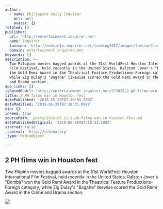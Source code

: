 ```yaml
---
author:
  - name: Philippine Daily Inquirer
    url: null
    avatar: {}
related: []
publisher:
  url: 'http://entertainment.inquirer.net'
  name: Inquirer
  favicon: 'http://newsinfo.inquirer.net/landing2017/images/favicon2.ico'
  domain: entertainment.inquirer.net
keywords: []
description: >-
  Two Filipino movies bagged awards at the 51st WorldFest-Houston International
  Film Festival, held recently in the United States. Ralston Jover's "Bomba" won
  the Gold Remi Award in the Theatrical Feature Productions-Foreign category,
  while Zig Dulay's "Bagahe" likewise scored the Gold Remi Award in the Crime
  and Drama section.
app_links: []
isBasedOnUrl: 'http://entertainment.inquirer.net/273028/2-ph-films-win-houston-fest'
title: 2 PH films win in Houston fest
datePublished: '2018-05-20T07:10:31.280Z'
dateModified: '2018-05-20T07:10:31.092Z'
via: {}
inFeed: true
sourcePath: _posts/2018-05-11-2-ph-films-win-in-houston-fest.md
datePublishedOriginal: '2018-05-20T07:10:31.280Z'
starred: false
_context: 'http://schema.org'
_type: MediaObject

---
```

<article style=""><h1>2 PH films win in Houston fest</h1><p>Two Filipino movies bagged awards at the 51st WorldFest-Houston International Film Festival, held recently in the United States. Ralston Jover's "Bomba" won the Gold Remi Award in the Theatrical Feature Productions-Foreign category, while Zig Dulay's "Bagahe" likewise scored the Gold Remi Award in the Crime and Drama section.</p><img src="http://entertainment.inquirer.net/wp-content/blogs.dir/6/files/2018/05/t0505indie-houston-3-600x400.jpg" /></article>